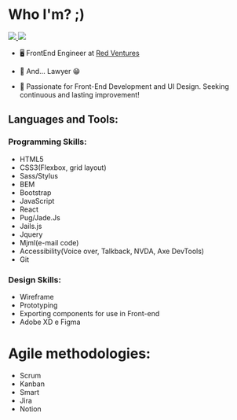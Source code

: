 
# Who I'm? ;)

 <a href="https://wa.me/<21971269010>" alt="WhatsApp" target="_blank">
<img src="https://img.shields.io/badge/-WhatsApp-25d366?style=flat- square&labelColor=25d366&logo=whatsapp&logoColor=white&link=https://wa.me/<SEUNUMERO>"/>
 </a>
<a href="https://www.linkedin.com/in/danvilela/" alt="linkedin" target="_blank">
<img src="https://img.shields.io/badge/LinkedIn-%230077B5.svg?&style=flat-square&logo=linkedin&logoColor=white">
</a>

- 🖥 FrontEnd Engineer at [Red Ventures](https://www.redventures.com/)

- 💼 And... Lawyer 😁

- 🎁 Passionate for Front-End Development and UI Design. Seeking continuous and lasting improvement! 


## Languages and Tools: 

### Programming Skills:

- HTML5
- CSS3(Flexbox, grid layout)
- Sass/Stylus
- BEM
- Bootstrap
- JavaScript
- React
- Pug/Jade.Js
- Jails.js
- Jquery
- Mjml(e-mail code)
- Accessibility(Voice over, Talkback, NVDA, Axe DevTools)
- Git

### Design Skills:

- Wireframe
- Prototyping
- Exporting components for use in Front-end
- Adobe XD e Figma

# Agile methodologies:

- Scrum
- Kanban
- Smart
- Jira
- Notion

